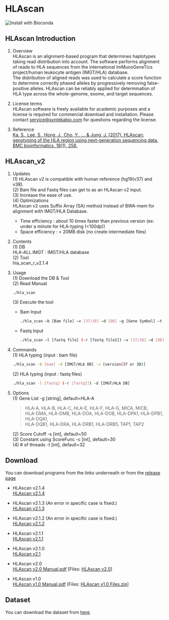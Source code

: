 # HLAscan
![Install with Bioconda](https://img.shields.io/badge/version-v2.1.4-green)
## HLAscan Introduction
1. Overview<br>
HLAscan is an alignment-based program that determines haplotypes taking read distribution into account. The software performs alignment of reads to HLA sequences from the international ImMunoGeneTics project/human leukocyte antigen (IMGT/HLA) database.<br>
The distribution of aligned reads was used to calculate a score function to determine correctly phased alleles by progressively removing false-positive alleles. HLAscan can be reliably applied for determination of HLA type across the whole-genome, exome, and target sequences.

2. License terms<br>
HLAscan software is freely available for academic purposes and a license is required for commercial download and installation. Please contact service@syntekabio.com for questions regarding the license.

3. Reference<br>
[Ka, S., Lee, S., Hong, J., Cho, Y., ... & Jung, J. (2017). HLAscan: genotyping of the HLA region using next-generation sequencing data. BMC bioinformatics, 18(1), 258.](https://bmcbioinformatics.biomedcentral.com/track/pdf/10.1186/s12859-017-1671-3)

 



## HLAscan_v2
1. Updates<br>
(1) HLAscan v2 is compatible with human reference (hg19(v37) and v38).<br>
(2) Bam file and Fastq files can get to as an HLAscan v2 input.<br>
(3) Increase the ease of use.<br>
(4) Optimizations<br>
HLAscan v2 uses Suffix Array (SA) method instead of BWA-mem for alignment with IMGT/HLA Database.<br>
    - Time efficiency : about 10 times faster than previous version (ex: under a minute for HLA-typing (<100dp)) 
    - Space efficiency :  < 20MB disk (no create intermediate files)

2. Contents<br>
(1) DB<br>
HLA-ALL.IMGT : IMGT/HLA database<br>
(2) Tool<br>
hla_scan_r_v2.1.4

3. Usage<br>
    (1) Download the DB & Tool<br>
    (2) Read Manual<br>
    ```bash
    ./hla_scan
    ```
    (3) Execute the tool<br>
    - Bam Input
        ```bash
        ./hla_scan –b [Bam file] –v [37/38] –d [DB] –g [Gene Symbol] –t [# of threads]
        ```
    - Fastq Input
        ```bash
        ./hla_scan –l [fastq file] (-r [fastq file2]) –v [37/38] –d [DB] –g [Gene Symbol] –t [# of threads]
        ```

4. Commands<br>
    (1) HLA typing (input : bam file)<br>
    ```bash
    ./hla_scan -b [bam] -d [IMGT/HLA DB] -v [version(37 or 38)]
    ```
    (2) HLA typing (input : fastq files)<br>
    ```bash
    ./hla_scan -l [fastq] (-r [fastq2]) -d [IMGT/HLA DB]
    ```

5. Options<br>
    (1) Gene List -g [string], default=HLA-A<br>
    >HLA-A, HLA-B, HLA-C, HLA-E, HLA-F, HLA-G, MICA, MICB,<br>
    HLA-DMA, HLA-DMB, HLA-DOA, HLA-DOB, HLA-DPA1, HLA-DPB1, HLA-DQA1,<br>
    HLA-DQB1, HLA-DRA, HLA-DRB1, HLA-DRB5, TAP1, TAP2<br>

    (2) Score Cutoff -s [int], default=50<br>
    (3) Constant using ScoreFunc -c [int], default=30<br>
    (4) # of threads -t [int], default=32

## Download
You can download programs from the links underneath or from the [release page](https://github.com/SyntekabioTools/HLAscan/releases)
- HLAscan v2.1.4<br>
[HLAscan v2.1.4](https://github.com/SyntekabioTools/HLAscan/releases/download/v2.1.4/hla_scan_r_v2.1.4)

- HLAscan v2.1.3 (An error in specific case is fixed.)<br>
[HLAscan v2.1.3](https://github.com/SyntekabioTools/HLAscan/releases/download/v2.1.3/hla_scan_r_v2.1.3)

- HLAscan v2.1.2 (An error in specific case is fixed.)<br>
[HLAscan v2.1.2](https://github.com/SyntekabioTools/HLAscan/releases/download/v2.1.2/hla_scan_r_v2.1.2)

- HLAscan v2.1.1<br>
[HLAscan v2.1.1](https://github.com/SyntekabioTools/HLAscan/releases/download/v2.1.1/hla_scan_r_v2.1.1)

- HLAscan v2.1.0<br>
[HLAscan v2.1](https://github.com/SyntekabioTools/HLAscan/releases/download/v2.1.0/hla_scan_r_v2.1)

- HLAscan v2.0<br>
[HLAscan v2.0 Manual.pdf](https://github.com/SyntekabioTools/HLAscan/releases/download/v2.0.0/HLAscan.v2.0.Manual.pdf) [Files: [HLAscan v2.0](https://github.com/SyntekabioTools/HLAscan/releases/download/v2.0.0/hla_scan_r_v2.0)]

- HLAscan v1.0<br>
[HLAscan v1.0 Manual.pdf](https://github.com/SyntekabioTools/HLAscan/releases/download/v1.0.0/HLAscan.v1.0.Manual.pdf)  [Files: [HLAscan v1.0 Files.zip](https://github.com/SyntekabioTools/HLAscan/releases/download/v1.0.0/HLAscan.v1.0.Files.zip)]

## Dataset
You can download the dataset from [here](https://github.com/SyntekabioTools/HLAscan/releases/download/v2.0.0/dataset.zip).